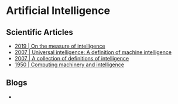 # Artificial Intelligence

## Scientific Articles
- [2019 | On the measure of intelligence](https://arxiv.org/pdf/1911.01547.pdf)
- [2007 | Universal intelligence: A definition of machine intelligence](https://arxiv.org/pdf/0712.3329.pdf)
- [2007 | A collection of definitions of intelligence](https://arxiv.org/pdf/0706.3639.pdf%20a%20collection%20of%20definitions%20of%20intelligence)
- [1950 | Computing machinery and intelligence](https://watermark.silverchair.com/lix-236-433.pdf?token=AQECAHi208BE49Ooan9kkhW_Ercy7Dm3ZL_9Cf3qfKAc485ysgAAAs8wggLLBgkqhkiG9w0BBwagggK8MIICuAIBADCCArEGCSqGSIb3DQEHATAeBglghkgBZQMEAS4wEQQMUuyxHmhJhsUUXp5kAgEQgIICgpCh-tgyuwvB3ZNVA4OsBxuGWRPIAUzLXxQyTOHYzX58-04B-8269pUGPyvq0dExuB_paZ0ro-WzuTPB0oPKzUhvDalN-REYaTK0whx4bWu8unXTv3LDq1qTzZakPQGfHEEoYZak0kWiT2sCTjZhiMBj6FaHQyyhFDwrLwUaE__KiEf1qSRQFZj2GKJKromdo7GCH_6dQBU1nvaV8iW9HbQ6oq_mAxibld1Q9lBtn7wDwp2LKAlWdCHChDwuyfXSDFyYyHOZ6gFbMwQ06VCyIRLw_0GX4H4ZraUXq7zFimnSg9E5E26GkXmMB9DiiKG2lup03BdTPw4w-Qh954pympcaZDwGT4P1kdV8wgqki88l3ik2h2FrsdplTdUcukowyAGRCe3m3Sf7EIH0kwh_wBDqkUbsCT0M5EI8fqOSN6BwHdMVRs-UrwQhxyrL4sdlI6hYY742OROddmStGccWOTv3Z3_aPwmjUd5z8pStvLxVgg6Y_ezUIADS9jXfYwXjyPDxXWL85EljhtAcB76t7AdwyMk8kk0UneQEOsVFryRstueNs2P5jzbc-hUVC3jGgfGnQDXeOR7ckGahM0ZbF5Tuox-zeoOIydsRv6i48OEzfxm7YqL1tdVkHTGpxqe_9_2mkvCuV1goFKmA6uhH-BJparitdoQPRt3Z_Y9SXIX683MgNcpjEz4Y8Fib4dJdeH5eU32mGX-tt-OPc3DC9tHeCx4GcP9QT8Yp2_QAil1u68Hjr_uBOHwYGxlGVamaqAiRwtyyAtJaj_UOVxzMtUP-_T8yUstXQ7qZTjQqLv_EKrb9EriPTiqSdjNXOyQbuQPaJmXtnJYhOzMFoGauYj2cvA)

##  Blogs
-
